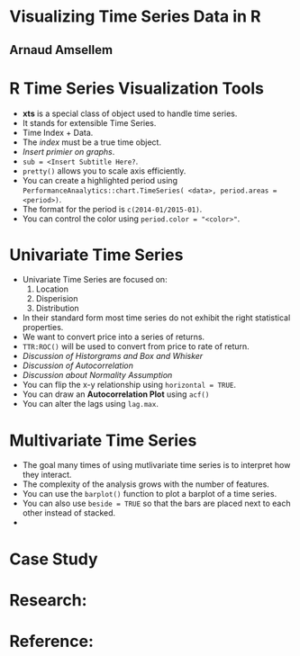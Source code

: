 # Visualizing Time Series Data in R
## Arnaud Amsellem

# R Time Series Visualization Tools
- **xts** is a special class of object used to handle time series.
- It stands for extensible Time Series.
- Time Index + Data.
- The *index* must be a true time object.
- *Insert primier on graphs*.
- `sub = <Insert Subtitle Here?`.
- `pretty()` allows you to scale axis efficiently.
- You can create a highlighted period using `PerformanceAnaalytics::chart.TimeSeries( <data>, period.areas = <period>)`.
- The format for the period is `c(2014-01/2015-01)`.
- You can control the color using `period.color = "<color>"`.

# Univariate Time Series
- Univariate Time Series are focused on:
  1. Location
  2. Disperision
  3. Distribution
- In their standard form most time series do not exhibit the right statistical properties.
- We want to convert price into a series of returns.
- `TTR:ROC()` will be used to convert from price to rate of return.
- *Discussion of Historgrams and Box and Whisker*
- *Discussion of Autocorrelation*
- *Discussion about Normality Assumption*
- You can flip the x-y relationship using `horizontal = TRUE`.
- You can draw an **Autocorrelation Plot** using `acf()`
- You can alter the lags using `lag.max`.

# Multivariate Time Series
- The goal many times of using mutlivariate time series is to interpret how they interact.
- The complexity of the analysis grows with the number of features.
- You can use the `barplot()` function to plot a barplot of a time series.
- You can also use `beside = TRUE` so that the bars are placed next to each other instead of stacked.
-


# Case Study

# Research:


# Reference:
